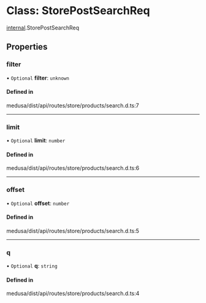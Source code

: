 # Class: StorePostSearchReq

[internal](../modules/internal-38.md).StorePostSearchReq

## Properties

### filter

• `Optional` **filter**: `unknown`

#### Defined in

medusa/dist/api/routes/store/products/search.d.ts:7

___

### limit

• `Optional` **limit**: `number`

#### Defined in

medusa/dist/api/routes/store/products/search.d.ts:6

___

### offset

• `Optional` **offset**: `number`

#### Defined in

medusa/dist/api/routes/store/products/search.d.ts:5

___

### q

• `Optional` **q**: `string`

#### Defined in

medusa/dist/api/routes/store/products/search.d.ts:4
